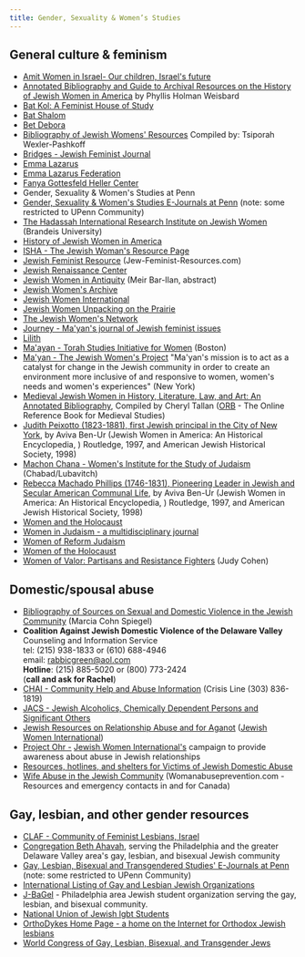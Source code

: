 ```yaml
---
title: Gender, Sexuality & Women’s Studies
---
```


## General culture & feminism

- [Amit Women in Israel- Our children, Israel's future](http://www.amitisrael.org/)
- [Annotated Bibliography and Guide to Archival Resources on the History of Jewish Women in America](http://womenst.library.wisc.edu/jewwom/jwmain.html) by Phyllis Holman Weisbard
- [Bat Kol: A Feminist House of Study](http://www.batkol.org/)
- [Bat Shalom](http://www.batshalom.org/)
- [Bet Debora](http://www.hagalil.com/bet-debora/debora-e.htm)
- [Bibliography of Jewish Womens' Resources](http://aleph.lib.ohio-state.edu/www/jewomen.html) Compiled by: Tsiporah Wexler-Pashkoff
- [Bridges - Jewish Feminist Journal](http://bridgesjournal.org/)
- [Emma Lazarus](http://jwa.mit.edu/exhibits/lazarus/el1.htm)
- [Emma Lazarus Federation](http://www.huc.edu/aja/Lazarus.htm)
- [Fanya Gottesfeld Heller Center](http://www.biu.ac.il/js/jwmn/)
- Gender, Sexuality & Women's Studies at Penn
- [Gender, Sexuality & Women's Studies E-Journals at Penn](http://www.library.upenn.edu/cgi-bin/res/sr.cgi?fotlp=&title=&searchType=contains&community=73&resourcetype=17) (note: some restricted to UPenn Community)
- [The Hadassah International Research Institute on Jewish Women](http://www.brandeis.edu/hirjw/) (Brandeis University)
- [History of Jewish Women in America](http://www.library.wisc.edu/libraries/WomensStudies/jewwom/jwmain.htm)
- [ISHA - The Jewish Woman's Resource Page](http://www.geocities.com/Wellesley/Garden/4025/)
- [Jewish Feminist Resource](http://www.jew-feminist-resources.com/) (Jew-Feminist-Resources.com)
- [Jewish Renaissance Center](http://www.jrc-netzach.org/)
- [Jewish Women in Antiquity](http://faculty.biu.ac.il/%7Ebarilm/absfembo.html) (Meir Bar-Ilan, abstract)
- [Jewish Women's Archive](http://www.jwa.org/)
- [Jewish Women International](http://www.jewishwomen.org/)
- [Jewish Women Unpacking on the Prairie](http://www.jewishwomenexhibit.org/default.asp)
- [The Jewish Women's Network](http://www.jwn.ort.org/)
- [Journey - Ma'yan's journal of Jewish feminist issues](http://www.mayan.org/journey/archives.html)
- [Lilith](http://www.lilith.org/)
- [Ma'ayan - Torah Studies Initiative for Women](http://www.maayan.org/) (Boston)
- [Ma'yan - The Jewish Women's Project](http://www.mayan.org/) "Ma'yan's mission is to act as a catalyst for change in the Jewish community in order to create an environment more inclusive of and responsive to women, women's needs and women's experiences" (New York)
- [Medieval Jewish Women in History, Literature, Law, and Art: An Annotated Bibliography](http://orb.rhodes.edu/encyclop/religion/Judaism/jew-wom.html), Compiled by Cheryl Tallan ([ORB](http://orb.rhodes.edu/encyclop/religion/Judaism/jew-wom.html) - The Online Reference Book for Medieval Studies)
- [Judith Peixotto (1823-1881), first Jewish principal in the City of New York](http://www.mikvehisrael.org/fsc/sephpres.html), by Aviva Ben-Ur (Jewish Women in America: An Historical Encyclopedia, ) Routledge, 1997, and American Jewish Historical Society, 1998)
- [Machon Chana - Women's Institute for the Study of Judaism](http://www.machonchana.org/) (Chabad/Lubavitch)
- [Rebecca Machado Phillips (1746-1831), Pioneering Leader in Jewish and Secular American Communal Life](http://www.mikvehisrael.org/fsc/machado.html), by Aviva Ben-Ur (Jewish Women in America: An Historical Encyclopedia, ) Routledge, 1997, and American Jewish Historical Society, 1998)
- [Women and the Holocaust](http://www.interlog.com/%7Emighty/)
- [Women in Judaism - a multidisciplinary journal](http://www.utoronto.ca/wjudaism/)
- [Women of Reform Judaism](http://www.rj.org/wrj/index.html)
- [Women of the Holocaust](http://www.interlog.com/%7Emighty/)
- [Women of Valor: Partisans and Resistance Fighters](http://www.interlog.com/%7Emighty/valor/bios.htm) (Judy Cohen)

## Domestic/spousal abuse

- [Bibliography of Sources on Sexual and Domestic Violence in the Jewish Community](http://www.mincava.umn.edu/bibs/Jewish.htm) (Marcia Cohn Spiegel)
- **Coalition Against Jewish Domestic Violence of the Delaware Valley**  
  Counseling and Information Service  
  tel: (215) 938-1833 or (610) 688-4946  
  email: [rabbicgreen@aol.com](mailto:rabbicgreen@aol.com)  
  **Hotline**: (215) 885-5020 or (800) 773-2424  
  (**call and ask for Rachel**)
- [CHAI - Community Help and Abuse Information](http://www.jewishabuse.org/) (Crisis Line (303) 836-1819)
- [JACS - Jewish Alcoholics, Chemically Dependent Persons and Significant Others](http://www.jacsweb.org/index_ie.html)
- [Jewish Resources on Relationship Abuse and for Aganot](http://www.jewishwomen.org/ProjectOhr/resource.htm) ([Jewish Women International](http://www.jewishwomen.org/))
- [Project Ohr -](http://www.jewishwomen.org/http://www.jewishwomen.org/ProjectOhr/Intro_to_Ohr.htm) [Jewish Women International's](http://www.jewishwomen.org/) campaign to provide awareness about abuse in Jewish relationships
- [Resources, hotlines, and shelters for Victims of Jewish Domestic Abuse](http://members.aol.com/agunah/shelters.htm)
- [Wife Abuse in the Jewish Community](http://www.womanabuseprevention.com/html/jewish_community.html) (Womanabuseprevention.com - Resources and emergency contacts in and for Canada)

## Gay, lesbian, and other gender resources

- [CLAF - Community of Feminist Lesbians, Israel](http://www.gay.org.il/claf/indexe.htm)
- [Congregation Beth Ahavah](http://uahc.org/congs/pa/BethAhavah/), serving the Philadelphia and the greater Delaware Valley area's gay, lesbian, and bisexual Jewish community
- [Gay, Lesbian, Bisexual and Transgendered Studies' E-Journals at Penn](http://www.library.upenn.edu/cgi-bin/res/sr.cgi?fotlp=&title=&searchType=contains&community=31&resourcetype=17) (note: some restricted to UPenn Community)
- [International Listing of Gay and Lesbian Jewish Organizations](http://www.nyu.edu/pages/sls/jewish/wcgljo.html)
- [J-BaGel](http://www.nujls.org/) - Philadelphia area Jewish student organization serving the gay, lesbian, and bisexual community.
- [National Union of Jewish lgbt Students](http://www.nujls.org/)
- [OrthoDykes Home Page - a home on the Internet for Orthodox Jewish lesbians](http://www.orthodykes.org/)
- [World Congress of Gay, Lesbian, Bisexual, and Transgender Jews](http://www.glbtjews.org/)
